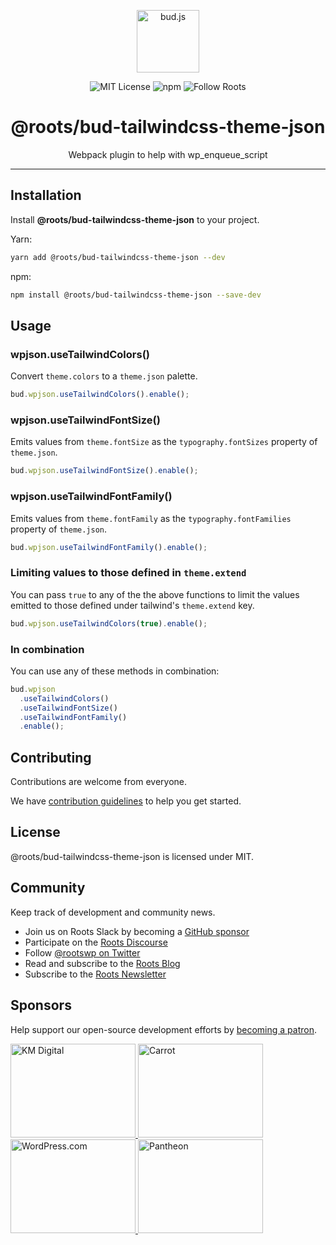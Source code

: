 <p align="center"><img src="https://cdn.roots.io/app/uploads/logo-bud.svg" height="100" alt="bud.js" /></p>

<p align="center">
  <img alt="MIT License" src="https://img.shields.io/github/license/roots/bud?color=%23525ddc&style=flat-square" />
  <img alt="npm" src="https://img.shields.io/npm/v/@roots/bud.svg?color=%23525ddc&style=flat-square" />
  <img alt="Follow Roots" src="https://img.shields.io/twitter/follow/rootswp.svg?color=%23525ddc&style=flat-square" />
</p>

<h1 align="center"><strong>@roots/bud-tailwindcss-theme-json</strong></h1>

<p align="center">
  Webpack plugin to help with wp_enqueue_script
</p>

---

## Installation

Install **@roots/bud-tailwindcss-theme-json** to your project.

Yarn:

```sh
yarn add @roots/bud-tailwindcss-theme-json --dev
```

npm:

```sh
npm install @roots/bud-tailwindcss-theme-json --save-dev
```

## Usage

### wpjson.useTailwindColors()

Convert `theme.colors` to a `theme.json` palette.

```ts title="bud.config.mjs"
bud.wpjson.useTailwindColors().enable();
```

### wpjson.useTailwindFontSize()

Emits values from `theme.fontSize` as the `typography.fontSizes` property of `theme.json`.

```ts title="bud.config.mjs"
bud.wpjson.useTailwindFontSize().enable();
```

### wpjson.useTailwindFontFamily()

Emits values from `theme.fontFamily` as the `typography.fontFamilies` property of `theme.json`.

```ts title="bud.config.mjs"
bud.wpjson.useTailwindFontFamily().enable();
```

### Limiting values to those defined in `theme.extend`

You can pass `true` to any of the the above functions to limit the values emitted to those defined under tailwind's `theme.extend` key.

```ts title="bud.config.mjs"
bud.wpjson.useTailwindColors(true).enable();
```

### In combination

You can use any of these methods in combination:

```ts title="bud.config.mjs"
bud.wpjson
  .useTailwindColors()
  .useTailwindFontSize()
  .useTailwindFontFamily()
  .enable();
```

## Contributing

Contributions are welcome from everyone.

We have [contribution guidelines](https://github.com/roots/guidelines/blob/master/CONTRIBUTING.md) to help you get started.

## License

@roots/bud-tailwindcss-theme-json is licensed under MIT.

## Community

Keep track of development and community news.

- Join us on Roots Slack by becoming a [GitHub
  sponsor](https://github.com/sponsors/roots)
- Participate on the [Roots Discourse](https://discourse.roots.io/)
- Follow [@rootswp on Twitter](https://twitter.com/rootswp)
- Read and subscribe to the [Roots Blog](https://roots.io/blog/)
- Subscribe to the [Roots Newsletter](https://roots.io/subscribe/)

## Sponsors

Help support our open-source development efforts by [becoming a patron](https://www.patreon.com/rootsdev).

<a href="https://k-m.com/">
<img src="https://cdn.roots.io/app/uploads/km-digital.svg" alt="KM Digital" width="200" height="150"/>
</a>
<a href="https://carrot.com/">
<img src="https://cdn.roots.io/app/uploads/carrot.svg" alt="Carrot" width="200" height="150"/>
</a>
<a href="https://wordpress.com/">
<img src="https://cdn.roots.io/app/uploads/wordpress.svg" alt="WordPress.com" width="200" height="150"/>
</a>
<a href="https://pantheon.io/">
<img src="https://cdn.roots.io/app/uploads/pantheon.svg" alt="Pantheon" width="200" height="150"/>
</a>
